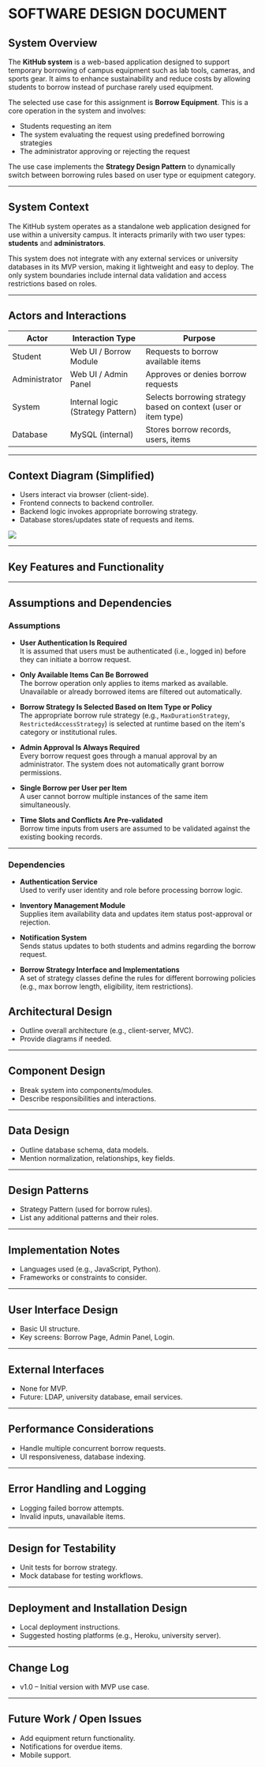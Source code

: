 # SOFTWARE DESIGN DOCUMENT

## System Overview

The **KitHub system** is a web-based application designed to support temporary borrowing of campus equipment such as lab tools, cameras, and sports gear. It aims to enhance sustainability and reduce costs by allowing students to borrow instead of purchase rarely used equipment.

The selected use case for this assignment is **Borrow Equipment**. This is a core operation in the system and involves:

- Students requesting an item
- The system evaluating the request using predefined borrowing strategies
- The administrator approving or rejecting the request

The use case implements the **Strategy Design Pattern** to dynamically switch between borrowing rules based on user type or equipment category.

---

## System Context

The KitHub system operates as a standalone web application designed for use within a university campus. It interacts primarily with two user types: **students** and **administrators**.

This system does not integrate with any external services or university databases in its MVP version, making it lightweight and easy to deploy. The only system boundaries include internal data validation and access restrictions based on roles.

---

## Actors and Interactions

| Actor        | Interaction Type         | Purpose                                      |
|--------------|--------------------------|----------------------------------------------|
| Student      | Web UI / Borrow Module   | Requests to borrow available items           |
| Administrator| Web UI / Admin Panel     | Approves or denies borrow requests           |
| System       | Internal logic (Strategy Pattern) | Selects borrowing strategy based on context (user or item type) |
| Database     | MySQL (internal)         | Stores borrow records, users, items          |

---

## Context Diagram (Simplified)

- Users interact via browser (client-side).
- Frontend connects to backend controller.
- Backend logic invokes appropriate borrowing strategy.
- Database stores/updates state of requests and items.

![](context-diagram.png)

---

## Key Features and Functionality

---

## Assumptions and Dependencies

### Assumptions

- **User Authentication Is Required**  
  It is assumed that users must be authenticated (i.e., logged in) before they can initiate a borrow request.

- **Only Available Items Can Be Borrowed**  
  The borrow operation only applies to items marked as available. Unavailable or already borrowed items are filtered out automatically.

- **Borrow Strategy Is Selected Based on Item Type or Policy**  
  The appropriate borrow rule strategy (e.g., `MaxDurationStrategy`, `RestrictedAccessStrategy`) is selected at runtime based on the item's category or institutional rules.

- **Admin Approval Is Always Required**  
  Every borrow request goes through a manual approval by an administrator. The system does not automatically grant borrow permissions.

- **Single Borrow per User per Item**  
  A user cannot borrow multiple instances of the same item simultaneously.

- **Time Slots and Conflicts Are Pre-validated**  
  Borrow time inputs from users are assumed to be validated against the existing booking records.

---

### Dependencies

- **Authentication Service**  
  Used to verify user identity and role before processing borrow logic.

- **Inventory Management Module**  
  Supplies item availability data and updates item status post-approval or rejection.

- **Notification System**  
  Sends status updates to both students and admins regarding the borrow request.

- **Borrow Strategy Interface and Implementations**  
  A set of strategy classes define the rules for different borrowing policies (e.g., max borrow length, eligibility, item restrictions).


## Architectural Design

* Outline overall architecture (e.g., client-server, MVC).
* Provide diagrams if needed.

---

## Component Design

* Break system into components/modules.
* Describe responsibilities and interactions.

---

## Data Design

* Outline database schema, data models.
* Mention normalization, relationships, key fields.

---

## Design Patterns

* Strategy Pattern (used for borrow rules).
* List any additional patterns and their roles.

---

## Implementation Notes

* Languages used (e.g., JavaScript, Python).
* Frameworks or constraints to consider.

---

## User Interface Design

* Basic UI structure.
* Key screens: Borrow Page, Admin Panel, Login.

---

## External Interfaces

* None for MVP.
* Future: LDAP, university database, email services.

---

## Performance Considerations

* Handle multiple concurrent borrow requests.
* UI responsiveness, database indexing.

---

## Error Handling and Logging

* Logging failed borrow attempts.
* Invalid inputs, unavailable items.

---

## Design for Testability

* Unit tests for borrow strategy.
* Mock database for testing workflows.

---

## Deployment and Installation Design

* Local deployment instructions.
* Suggested hosting platforms (e.g., Heroku, university server).

---

## Change Log

* v1.0 – Initial version with MVP use case.

---

## Future Work / Open Issues

* Add equipment return functionality.
* Notifications for overdue items.
* Mobile support.
